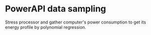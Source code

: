 # PowerAPI data sampling

Stress processor and gather computer's power consumption to get its energy profile by polynomial regression.